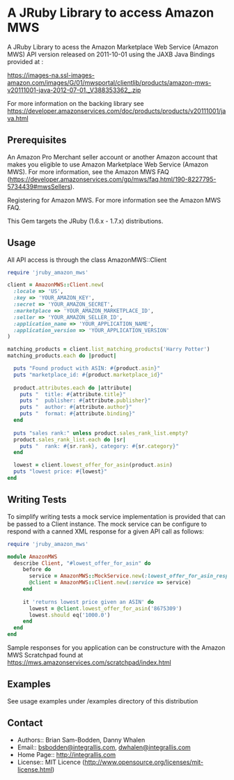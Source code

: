 A JRuby Library to access Amazon MWS
==================================== 

A JRuby Library to acess the Amazon Marketplace Web Service (Amazon MWS) API version released on  2011-10-01 using the JAXB Java Bindings provided at :

https://images-na.ssl-images-amazon.com/images/G/01/mwsportal/clientlib/products/amazon-mws-v20111001-java-2012-07-01._V388353362_.zip 

For more information on the backing library see https://developer.amazonservices.com/doc/products/products/v20111001/java.html

Prerequisites
-------------

An Amazon Pro Merchant seller account or another Amazon account that makes you eligible to use Amazon Marketplace Web Service (Amazon MWS). For more information, see the Amazon MWS FAQ (https://developer.amazonservices.com/gp/mws/faq.html/190-8227795-5734439#mwsSellers).
    
Registering for Amazon MWS. For more information see the Amazon MWS FAQ.
    
This Gem targets the JRuby (1.6.x - 1.7.x) distributions. 

Usage
----- 

All API access is through the class AmazonMWS::Client

```ruby
require 'jruby_amazon_mws'

client = AmazonMWS::Client.new(
  :locale => 'US',
  :key => 'YOUR_AMAZON_KEY',
  :secret => 'YOUR_AMAZON_SECRET',
  :marketplace => 'YOUR_AMAZON_MARKETPLACE_ID',
  :seller => 'YOUR_AMAZON_SELLER_ID',
  :application_name => 'YOUR_APPLICATION_NAME',
  :application_version => 'YOUR_APPLICATION_VERSION'
)                                                   

matching_products = client.list_matching_products('Harry Potter')       
matching_products.each do |product|

  puts "Found product with ASIN: #{product.asin}"
  puts "marketplace_id: #{product.marketplace_id}" 
   
  product.attributes.each do |attribute|
    puts "  title: #{attribute.title}" 
    puts "  publisher: #{attribute.publisher}"  
    puts "  author: #{attribute.author}"  
    puts "  format: #{attribute.binding}"
  end   
  
  puts "sales rank:" unless product.sales_rank_list.empty? 
  product.sales_rank_list.each do |sr|
    puts "  rank: #{sr.rank}, category: #{sr.category}"
  end

  lowest = client.lowest_offer_for_asin(product.asin)
  puts "lowest price: #{lowest}"
end
``` 

Writing Tests
------------- 

To simplify writing tests a mock service implementation is provided that can be passed to a Client instance. The mock service can be configure to respond with a canned XML response for a given API call as follows:

```ruby
require 'jruby_amazon_mws'  

module AmazonMWS
  describe Client, "#lowest_offer_for_asin" do
     before do 
       service = AmazonMWS::MockService.new(:lowest_offer_for_asin_response => "GetLowestOfferListingsForASINResponse.xml") 
       @client = AmazonMWS::Client.new(:service => service)
     end 
     
     it 'returns lowest price given an ASIN' do   
       lowest = @client.lowest_offer_for_asin('8675309') 
       lowest.should eq('1000.0') 
     end
  end
end
```   

Sample responses for you application can be constructure with the 
Amazon MWS Scratchpad found at https://mws.amazonservices.com/scratchpad/index.html 

Examples
--------

See usage examples under /examples directory of this distribution

Contact
-------

* Authors:: Brian Sam-Bodden, Danny Whalen
* Email:: bsbodden@integrallis.com, dwhalen@integrallis.com
* Home Page:: http://integrallis.com
* License:: MIT Licence (http://www.opensource.org/licenses/mit-license.html)